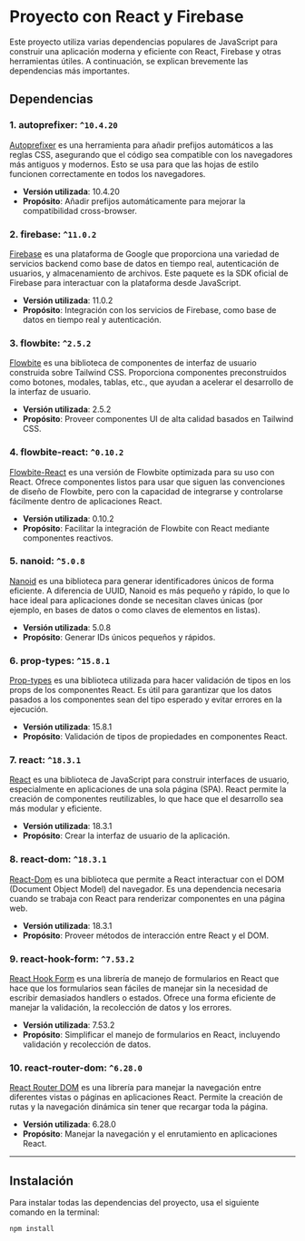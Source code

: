 # Proyecto con React y Firebase

Este proyecto utiliza varias dependencias populares de JavaScript para construir una aplicación moderna y eficiente con React, Firebase y otras herramientas útiles. A continuación, se explican brevemente las dependencias más importantes.

## Dependencias

### 1. **autoprefixer**: `^10.4.20`

[Autoprefixer](https://github.com/postcss/autoprefixer) es una herramienta para añadir prefijos automáticos a las reglas CSS, asegurando que el código sea compatible con los navegadores más antiguos y modernos. Esto se usa para que las hojas de estilo funcionen correctamente en todos los navegadores.

- **Versión utilizada**: 10.4.20
- **Propósito**: Añadir prefijos automáticamente para mejorar la compatibilidad cross-browser.

### 2. **firebase**: `^11.0.2`

[Firebase](https://firebase.google.com/) es una plataforma de Google que proporciona una variedad de servicios backend como base de datos en tiempo real, autenticación de usuarios, y almacenamiento de archivos. Este paquete es la SDK oficial de Firebase para interactuar con la plataforma desde JavaScript.

- **Versión utilizada**: 11.0.2
- **Propósito**: Integración con los servicios de Firebase, como base de datos en tiempo real y autenticación.

### 3. **flowbite**: `^2.5.2`

[Flowbite](https://flowbite.com/) es una biblioteca de componentes de interfaz de usuario construida sobre Tailwind CSS. Proporciona componentes preconstruidos como botones, modales, tablas, etc., que ayudan a acelerar el desarrollo de la interfaz de usuario.

- **Versión utilizada**: 2.5.2
- **Propósito**: Proveer componentes UI de alta calidad basados en Tailwind CSS.

### 4. **flowbite-react**: `^0.10.2`

[Flowbite-React](https://flowbite-react.com/) es una versión de Flowbite optimizada para su uso con React. Ofrece componentes listos para usar que siguen las convenciones de diseño de Flowbite, pero con la capacidad de integrarse y controlarse fácilmente dentro de aplicaciones React.

- **Versión utilizada**: 0.10.2
- **Propósito**: Facilitar la integración de Flowbite con React mediante componentes reactivos.

### 5. **nanoid**: `^5.0.8`

[Nanoid](https://github.com/ai/nanoid) es una biblioteca para generar identificadores únicos de forma eficiente. A diferencia de UUID, Nanoid es más pequeño y rápido, lo que lo hace ideal para aplicaciones donde se necesitan claves únicas (por ejemplo, en bases de datos o como claves de elementos en listas).

- **Versión utilizada**: 5.0.8
- **Propósito**: Generar IDs únicos pequeños y rápidos.

### 6. **prop-types**: `^15.8.1`

[Prop-types](https://reactjs.org/docs/typechecking-with-proptypes.html) es una biblioteca utilizada para hacer validación de tipos en los props de los componentes React. Es útil para garantizar que los datos pasados a los componentes sean del tipo esperado y evitar errores en la ejecución.

- **Versión utilizada**: 15.8.1
- **Propósito**: Validación de tipos de propiedades en componentes React.

### 7. **react**: `^18.3.1`

[React](https://reactjs.org/) es una biblioteca de JavaScript para construir interfaces de usuario, especialmente en aplicaciones de una sola página (SPA). React permite la creación de componentes reutilizables, lo que hace que el desarrollo sea más modular y eficiente.

- **Versión utilizada**: 18.3.1
- **Propósito**: Crear la interfaz de usuario de la aplicación.

### 8. **react-dom**: `^18.3.1`

[React-Dom](https://reactjs.org/docs/react-dom.html) es una biblioteca que permite a React interactuar con el DOM (Document Object Model) del navegador. Es una dependencia necesaria cuando se trabaja con React para renderizar componentes en una página web.

- **Versión utilizada**: 18.3.1
- **Propósito**: Proveer métodos de interacción entre React y el DOM.

### 9. **react-hook-form**: `^7.53.2`

[React Hook Form](https://react-hook-form.com/) es una librería de manejo de formularios en React que hace que los formularios sean fáciles de manejar sin la necesidad de escribir demasiados handlers o estados. Ofrece una forma eficiente de manejar la validación, la recolección de datos y los errores.

- **Versión utilizada**: 7.53.2
- **Propósito**: Simplificar el manejo de formularios en React, incluyendo validación y recolección de datos.

### 10. **react-router-dom**: `^6.28.0`

[React Router DOM](https://reactrouter.com/) es una librería para manejar la navegación entre diferentes vistas o páginas en aplicaciones React. Permite la creación de rutas y la navegación dinámica sin tener que recargar toda la página.

- **Versión utilizada**: 6.28.0
- **Propósito**: Manejar la navegación y el enrutamiento en aplicaciones React.

---

## Instalación

Para instalar todas las dependencias del proyecto, usa el siguiente comando en la terminal:

```bash
npm install
